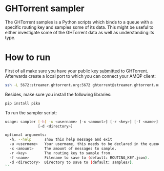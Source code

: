 # GHTorrent sampler
The GHTorrent samples is a Python scripts which binds to a queue with a specific routing key and samples some of its data.
This might be useful to either investigate some of the GHTorrent data as well as understanding its type.

# How to run
First of all make sure you have your public key [submitted](http://ghtorrent.org/services.html) to GHTorrent.
Afterwards create a local port to which you can connect your AMQP client:
```bash
ssh -L 5672:streamer.ghtorrent.org:5672 ghtorrent@streamer.ghtorrent.org
```

Besides, make sure you install the following libraries:
```bash
pip install pika
```

To run the sampler script:
```bash
usage: sampler [-h] -u <username> [-x <amount>] [-r <key>] [-f <name>]
               [-d <directory>]

optional arguments:
  -h, --help      show this help message and exit
  -u <username>   Your username, this needs to be declared in the queue-name.
  -x <amount>     The amount of messages to sample.
  -r <key>        The routing key to sample from.
  -f <name>       Filename to save to (default: ROUTING_KEY.json).
  -d <directory>  Directory to save to (default: samples/).
``